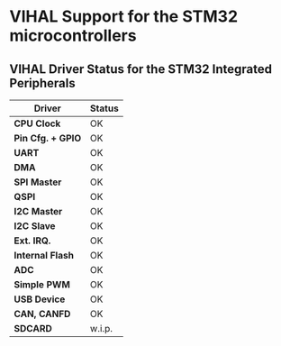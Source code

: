 # VIHAL Support for the STM32 microcontrollers

## VIHAL Driver Status for the STM32 Integrated Peripherals

  Driver              | Status  |
----------------------|---------|
__CPU Clock__         | OK      |
__Pin Cfg. + GPIO__   | OK      |
__UART__              | OK      |
__DMA__               | OK      |
__SPI Master__        | OK      |
__QSPI__              | OK      |
__I2C Master__        | OK      |
__I2C Slave__         | OK      |
__Ext. IRQ.__         | OK      |
__Internal Flash__    | OK      |
__ADC__               | OK      |
__Simple PWM__        | OK      |
__USB Device__        | OK      |
__CAN, CANFD__        | OK      |
__SDCARD__            | w.i.p.  |
